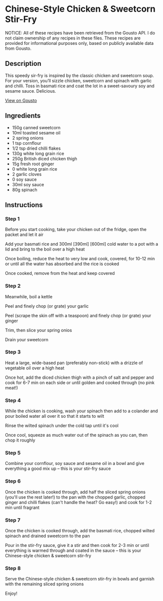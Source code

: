 # Chinese-Style Chicken & Sweetcorn Stir-Fry

NOTICE: All of these recipes have been retrieved from the Gousto API. I do not claim ownership of any recipes in these files. These recipes are provided for informational purposes only, based on publicly available data from Gousto.

## Description

This speedy sir-fry is inspired by the classic chicken and sweetcorn soup. For your version, you’ll sizzle chicken, sweetcorn and spinach with garlic and chilli. Toss in basmati rice and coat the lot in a sweet-savoury soy and sesame sauce. Delicious.

[View on Gousto](https://www.gousto.co.uk/recipes/cookbook/chinese-style-chicken-sweetcorn-stir-fry)

## Ingredients

- 150g canned sweetcorn
- 10ml toasted sesame oil
- 2 spring onions
- 1 tsp cornflour
- 1/2 tsp dried chilli flakes
- 130g white long grain rice
- 250g British diced chicken thigh
- 15g fresh root ginger
- 0 white long grain rice
- 2 garlic cloves
- 0 soy sauce
- 30ml soy sauce
- 80g spinach

## Instructions


### Step 1

Before you start cooking, take your chicken out of the fridge, open the packet and let it air

Add your basmati rice and 300ml <span class="text-purple">[390ml] </span><span class="text-danger">[600ml] </span>cold water to a pot with a lid and bring to the boil over a high heat

Once boiling, reduce the heat to very low and cook, covered, for 10-12 min or until all the water has absorbed and the rice is cooked

Once cooked, remove from the heat and keep covered


### Step 2

Meanwhile, boil a kettle

Peel and finely chop (or grate) your garlic

Peel (scrape the skin off with a teaspoon) and finely chop (or grate) your ginger

Trim, then slice your spring onios

Drain your sweetcorn


### Step 3

Heat a large, wide-based pan (preferably non-stick) with a drizzle of vegetable oil over a high heat

Once hot, add the diced chicken thigh with a pinch of salt and pepper and cook for 6-7 min on each side or until golden and cooked through (no pink meat!)


### Step 4

While the chicken is cooking, wash your spinach then add to a colander and pour boiled water all over it so that it starts to wilt

Rinse the wilted spinach under the cold tap until it's cool

Once cool, squeeze as much water out of the spinach as you can, then chop it roughly


### Step 5

Combine your cornflour, soy sauce and sesame oil in a bowl and give everything a good mix up – this is your stir-fry sauce


### Step 6

Once the chicken is cooked through, add half the sliced spring onions (you'll use the rest later!) to the pan with the chopped garlic, chopped ginger and chilli flakes (can't handle the heat? Go easy!) and cook for 1-2 min until fragrant


### Step 7

Once the chicken is cooked through, add the basmati rice, chopped wilted spinach and drained sweetcorn to the pan

Pour in the stir-fry sauce, give it a stir and then cook for 2-3 min or until everything is warmed through and coated in the sauce – this is your Chinese-style chicken & sweetcorn stir-fry

### Step 8

Serve the Chinese-style chicken & sweetcorn stir-fry in bowls and garnish with the remaining sliced spring onions

Enjoy!

